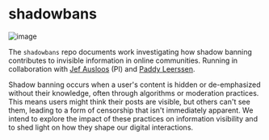 # shadowbans

![image](https://makingmoneyusingsocialmedia.com/wp-content/uploads/2022/06/shadowban-instagram.png)

The `shadowbans` repo documents work investigating how shadow banning contributes to invisible information in online communities. Running in collaboration with [Jef Ausloos](https://www.uva.nl/en/profile/a/u/j.ausloos/j.ausloos.html) (PI) and [Paddy Leerssen](https://www.uva.nl/en/profile/l/e/p.j.leerssen/p.j.leerssen.html).

Shadow banning occurs when a user's content is hidden or de-emphasized without their knowledge, often through algorithms or moderation practices. This means users might think their posts are visible, but others can't see them, leading to a form of censorship that isn't immediately apparent. We intend to explore the impact of these practices on information visibility and to shed light on how they shape our digital interactions.
